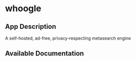 # whoogle

## App Description

A self-hosted, ad-free, privacy-respecting metasearch engine

## Available Documentation

